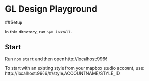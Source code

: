 # GL Design Playground

##Setup

In this directory, run `npm install`.

## Start

Run `npm start` and then open http://localhost:9966

To start with an existing style from your mapbox studio account, use: http://localhost:9966/#/style/ACCOUNTNAME/STYLE_ID

